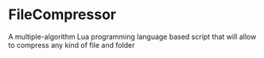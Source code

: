 # FileCompressor
A multiple-algorithm Lua programming language based script that will allow to compress any kind of file and folder
